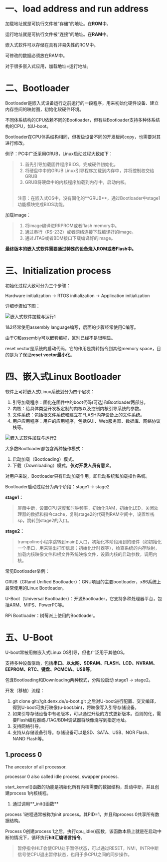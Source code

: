 # 一、load address and run address
加载地址就是可执行文件被“存储”的地址。在**ROM**中。

运行地址就是可执行文件被“连接”的地址。在**RAM**中。

嵌入式软件可以存储在具有非易失性的ROM中。

可修改的数据必须放在RAM中。

对于很多嵌入式应用，加载地址=运行地址。

# 二、Bootloader
Bootloader是嵌入式设备运行之前运行的一段程序，用来初始化硬件设备、建立内存空间的映射图，初始化软硬件环境。

不同体系结构的CPU依赖不同的Bootloader，但有些Bootloader支持多种体系结构的CPU，如U-boot。

Bootloader在CPU体系结构相同，但板级设备不同的开发板间copy，也需要对其进行修改。

例子：PC中广泛采用GRUB，Linux启动过程大致如下：
> 1. 首先引导加载固件程序BIOS，完成硬件初始化。
> 2. 将硬盘中中的GRUB Linux引导程序加载到内存中，并将控制权交给GRUB
> 3. GRUB将硬盘中的内核程序加载到内存中，启动内核。
> <br>
> 注意：在嵌入式OS中，没有固化的**GRUB**，通过Bootloader中stage1功能模块完成BIOS功能。

加载image：
> 1. 将image编译进RRPROM或者flash memory中。
> 2. 通过串行（RS-232）或者网络连接下载编译好的image。
> 3. 通过JTAG或者BDM接口下载编译好的image。

**最终版本的嵌入式软件需要通过特殊的设备烧入ROM或者Flash中。**

# 三、Initialization process
初始化过程大致可分为三个步骤：

Hardware initialization -> RTOS initialization -> Application initialization

详细步骤如下图：

![嵌入式软件加载与运行1]()

1&2经常使用assembly language编写，后面的步骤经常使用C编写。

由于C和assembly可以嵌套编程，区别已经不是很明显。

reset vector是系统的启动代码，它的作用是跳转指令到其他memory space，目的是为了保证**reset vector最小化**。

# 四、嵌入式Linux Bootloader
软件上可将嵌入式Linux系统划分为四个层次：

1. 引导加载程序：固化在固件中的boot代码(可选)和Bootloader两部分。
2. 内核：给具体类型开发板定制的内核以及控制内核引导系统的参数。
3. 文件系统：包括根文件系统和建立在FLASH内存设备上的文件系统。
4. 用户应用程序：用户的应用程序，包括GUI、Web服务器、数据库、网络协议栈等。

![嵌入式软件加载与运行2]()

大多数Bootloader都包含两种操作模式：
1. 启动加载（Bootloading）模式。
2. 下载（Downloading）模式，**仅对开发人员有意义**。

对用户来说，Bootloader只有启动加载作用，即启动系统和加载操作系统。

Bootloader启动过程分为两个阶段：stage1 -> stage2

**stage1：**
> 屏蔽中断，设置CPU速度和时钟频率，初始化RAM，初始化LED，关闭处理器的数据和指令cache，复制stage2的代码到RAM空间中，设置堆栈sp，跳转到stage2的入口。

**stage2：**
> trampoline小程序跳转到main()入口，初始化本阶段用到的硬件（如初始化一个串口，用来输出打印信息；初始化计时器等），检查系统的内存映射，加载内核映像文件和根文件系统映像文件，设置内核的启动参数，调用内核。

常见Bootloader举例：

GRUB（GRand Unified Bootloader）：GNU项目的主要bootloader，x86系统上最常使用的Linux Bootloader。

U-Boot（Universal Bootloader）：开源Bootloader，它支持多种处理器平台，包括ARM、MIPS、PowerPC等。

RPi Bootloader：树莓派上使用的Bootloader。

# 五、U-Boot
U-boot常被用做嵌入式Linux OS引导，但也广泛用于其他OS。

支持多种设备驱动，包括**串口、以太网、SDRAM、FLASH、LCD、NVRAM、EEPROM、RTC、键盘、PCMCIA、USB等**。

包含Bootloading和Downloading两种模式，分阶段启动 stage1 -> stage2。

开发（移植）流程：
1. git clone git://git.denx.de/u-boot.git 之后对U-boot进行配置、交叉编译，得到U-boot可执行映像(u-boot.bin)，将映像写入引导存储设备。
2. 如果引导存储设备中有老版本，可以通过升级的方式更新版本。否则的化，需要Flash编程器或JTAG/BDM调试器将映像烧写到指定地址。
3. 支持网络引导。
4. 支持从存储设备引导。存储设备可以是SD、SATA、USB、NOR Flash、NAND Flash等。

## 1.process 0
The ancestor of all processor.

processor 0 also called idle process, swapper process.

start_kernel()函数的功能是初始化所有内核需要的数据结构，启动中断，并且创建process 1内核线程。
1. 通过调用**_init()函数**

process 1进程通常被称为init process。其PID=1，并且和process 0共享所有数据结构。

Process 0创建process 1之后，执行cpu_idle()函数，该函数本质上就是在启动中断的情况下，循环执行**hlt汇编语言指令**。

> 暂停指令HLT会使CPU处于暂停状态，可以通过RESET，NMI，INTR中断信号使CPU退出暂停状态，也用于多CPU之间的同步操作。


















